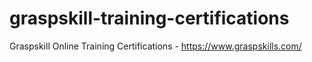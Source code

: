 # graspskill-training-certifications
Graspskill Online Training Certifications - https://www.graspskills.com/
